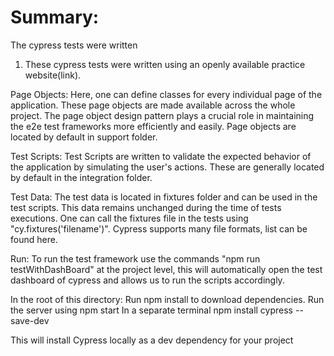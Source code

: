 # Summary:

The cypress tests were written







1. These cypress tests were written using an openly available practice website(link).

Page Objects: Here, one can define classes for every individual page of the application. These page objects are made available across the whole project.
The page object design pattern plays a crucial role in maintaining the e2e test frameworks more efficiently and easily. Page objects are located by default in support folder.

Test Scripts: Test Scripts are written to validate the expected behavior of the application by simulating the user's actions. These are generally located by default in the integration folder.

Test Data: The test data is located in fixtures folder and can be used in the test scripts. This data remains unchanged during the time of tests executions. One can call the fixtures file in the tests using "cy.fixtures('filename')".
Cypress supports many file formats, list can be found here.

Run: To run the test framework use the commands "npm run testWithDashBoard" at the project level, this will automatically open the test dashboard of cypress and allows us to run the scripts accordingly.


 In the root of this directory: Run npm install to download dependencies.
 Run the server using npm start
 In a separate terminal npm install cypress --save-dev

 This will install Cypress locally as a dev dependency for your project
